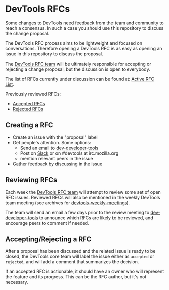 # DevTools RFCs

Some changes to DevTools need feedback from the team and community to reach a consensus. In such a case you should use this repository to discuss the change proposal.

The DevTools RFC process aims to be lightweight and focused on conversations. Therefore opening a DevTools RFC is as easy as opening an issue in this repository to discuss the proposal.

The [DevTools RFC team][] will be ultimately responsible for accepting or rejecting a change proposal, but the discussion is open to everybody.

The list of RFCs currently under discussion can be found at: [Active RFC List][].

Previously reviewed RFCs:
- [Accepted RFCs][]
- [Rejected RFCs][]

## Creating a RFC

* Create an issue with the "proposal" label
* Get people's attention. Some options:
    * Send an email to [dev-developer-tools][]
    * Post on [Slack][] or on #devtools at irc.mozilla.org
    * mention relevant peers in the issue
* Gather feedback by discussing in the issue

## Reviewing RFCs

Each week the [DevTools RFC team][] will attempt to review some set of open RFC issues. Reviewed RFCs will also be mentioned in the weekly DevTools team meeting (see archives for [devtools-weekly-meetings][]).

The team will send an email a few days prior to the review meeting to [dev-developer-tools][] to announce which RFCs are likely to be reviewed, and encourage peers to comment if needed.

## Accepting/Rejecting a RFC

After a proposal has been discussed and the related issue is ready to be closed, the DevTools core team will label the issue either as `accepted` or `rejected`, and will add a comment that summarizes the decision.

If an accepted RFC is actionable, it should have an owner who will represent the feature and its progress. This can be the RFC author, but it's not necessary.

[DevTools RFC team]: https://github.com/orgs/devtools-html/teams/devtools-rfc
[Active RFC List]: https://github.com/devtools-html/rfcs/issues?q=is%3Aopen+is%3Aissue+label%3Aproposal
[Accepted RFCs]: https://github.com/devtools-html/rfcs/issues?q=is%3Aopen+is%3Aissue+label%3Aaccepted
[Rejected RFCs]: https://github.com/devtools-html/rfcs/issues?q=is%3Aopen+is%3Aissue+label%3Arejected
[dev-developer-tools]: https://lists.mozilla.org/listinfo/dev-developer-tools
[devtools-weekly-meetings]: https://docs.google.com/a/mozilla.com/document/d/1pUx9xq6L7bonSrDpyUNTQkQxTxAsULLu4kkHZLMEq6w/edit?usp=drive_web
[Slack]: https://devtools-html-slack.herokuapp.com/